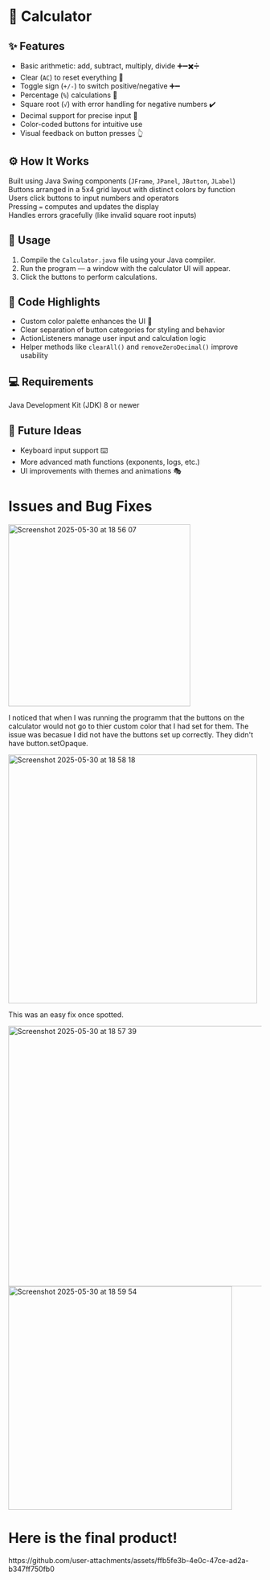 <!DOCTYPE html>
<html lang="en">
<head>
<meta charset="UTF-8" />
<meta name="viewport" content="width=device-width, initial-scale=1" />
</head>
<body>

<h1><span class="emoji">🧮</span> Calculator</h1>

<h2><span class="emoji">✨</span> Features</h2>
<ul>
  <li>Basic arithmetic: add, subtract, multiply, divide ➕➖✖️➗</li>
  <li>Clear (<code>AC</code>) to reset everything 🧹</li>
  <li>Toggle sign (<code>+/-</code>) to switch positive/negative ➕➖</li>
  <li>Percentage (<code>%</code>) calculations 💯</li>
  <li>Square root (<code>√</code>) with error handling for negative numbers ✔️</li>
  <li>Decimal support for precise input 🔢</li>
  <li>Color-coded buttons for intuitive use</li>
  <li>Visual feedback on button presses 👆</li>
</ul>

<h2><span class="emoji">⚙️</span> How It Works</h2>
<p>
  Built using Java Swing components (<code>JFrame</code>, <code>JPanel</code>, <code>JButton</code>, <code>JLabel</code>)<br />
  Buttons arranged in a 5x4 grid layout with distinct colors by function<br />
  Users click buttons to input numbers and operators<br />
  Pressing <code>=</code> computes and updates the display<br />
  Handles errors gracefully (like invalid square root inputs)
</p>

<h2><span class="emoji">🚀</span> Usage</h2>
<ol>
  <li>Compile the <code>Calculator.java</code> file using your Java compiler.</li>
  <li>Run the program — a window with the calculator UI will appear.</li>
  <li>Click the buttons to perform calculations.</li>
</ol>

<h2><span class="emoji">📝</span> Code Highlights</h2>
<ul>
  <li>Custom color palette enhances the UI 🎨</li>
  <li>Clear separation of button categories for styling and behavior</li>
  <li>ActionListeners manage user input and calculation logic</li>
  <li>Helper methods like <code>clearAll()</code> and <code>removeZeroDecimal()</code> improve usability</li>
</ul>

<h2><span class="emoji">💻</span> Requirements</h2>
<p>Java Development Kit (JDK) 8 or newer</p>

<h2><span class="emoji">🌟</span> Future Ideas</h2>
<ul>
  <li>Keyboard input support ⌨️</li>
  <li>More advanced math functions (exponents, logs, etc.)</li>
  <li>UI improvements with themes and animations 🎭</li>
</ul>

<h1>Issues and Bug Fixes</h1>
<img width="362" alt="Screenshot 2025-05-30 at 18 56 07" src="https://github.com/user-attachments/assets/be639f26-2bda-4389-95eb-037dd6eb13c2" />
<p>I noticed that when I was running the programm that the buttons on the calculator would not go to thier custom color that I had set for them. The issue was becasue I did not have the buttons set up correctly. They didn't have button.setOpaque. </p>
<img width="495" alt="Screenshot 2025-05-30 at 18 58 18" src="https://github.com/user-attachments/assets/89bc687e-46aa-41f9-b316-ab0ae3b7813d" />


<p>This was an easy fix once spotted.</p>
<img width="518" alt="Screenshot 2025-05-30 at 18 57 39" src="https://github.com/user-attachments/assets/c9b211b4-5e20-4a4a-a4dc-acaa94e59625" />
<img width="445" alt="Screenshot 2025-05-30 at 18 59 54" src="https://github.com/user-attachments/assets/e72f4b07-6ede-45da-9543-4c5cf75a771e" />

<h1>Here is the final product!</h1>
https://github.com/user-attachments/assets/ffb5fe3b-4e0c-47ce-ad2a-b347ff750fb0

</body>
</html>
